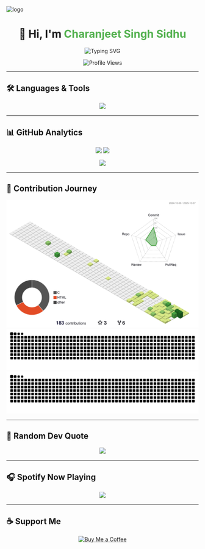 <!-- 🧠 Header Image -->
![logo](https://github.com/cssidhu0001/cssidhu0001/blob/main/Charanjeet%20Singh%20Sidhu.png)

<!-- 👋 Intro Section -->
<h1 align="center">👋 Hi, I'm <span style="color:#53b14f;">Charanjeet Singh Sidhu</span></h1>

<p align="center">
  <img src="https://readme-typing-svg.demolab.com?font=Ubuntu&size=26&duration=3000&pause=500&color=53B14F&center=true&vCenter=true&width=900&lines=Passionate+Tutor;Full+Stack+Developer;Software+Engineer;Freelancer+%26+Lifelong+Learner;Exploring+AI+%7C+ML+%7C+DL+%26+DevOps" alt="Typing SVG" />
</p>

<p align="center">
  <img src="https://komarev.com/ghpvc/?username=cssidhu0001&label=Profile%20views&color=0e75b6&style=flat" alt="Profile Views" />
</p>

---

## 🛠 Languages & Tools

<p align="center">
  <img src="https://skillicons.dev/icons?i=android,aws,azure,bootstrap,c,cpp,cs,css,docker,express,figma,flutter,git,heroku,html,java,js,linux,mongodb,mysql,nodejs,python,react" />
</p>

---

## 📊 GitHub Analytics

<p align="center">
  <img src="https://github-readme-stats.vercel.app/api?username=cssidhu0001&show_icons=true&theme=tokyonight" height="170"/>
  <img src="https://github-readme-stats.vercel.app/api/top-langs?username=cssidhu0001&show_icons=true&layout=compact&theme=tokyonight" height="170"/>
</p>

<p align="center">
  <img src="https://github-readme-streak-stats.herokuapp.com/?user=cssidhu0001&theme=tokyonight" />
</p>

---

## 🧭 Contribution Journey

<div align="center">

<!-- 🌗 3D Graph for Light/Dark -->
<picture>
  <source media="(prefers-color-scheme: dark)" srcset="https://raw.githubusercontent.com/cssidhu0001/cssidhu0001/main/profile-3d-contrib/profile-night-green.svg" />
  <img src="https://raw.githubusercontent.com/cssidhu0001/cssidhu0001/main/profile-3d-contrib/profile-green-animate.svg" alt="3D Contribution Graph" />
</picture>

<br/>

<!-- 🐍 Snake -->
<img src="https://raw.githubusercontent.com/cssidhu0001/cssidhu0001/output/snake.svg#gh-light-mode-only" alt="GitHub Snake Light"/>
<img src="https://raw.githubusercontent.com/cssidhu0001/cssidhu0001/output/snake-dark.svg#gh-dark-mode-only" alt="GitHub Snake Dark"/>

</div>

---

## 💬 Random Dev Quote
<p align="center">
  <img src="https://quotes-github-readme.vercel.app/api?type=horizontal&theme=tokyonight" />
</p>

---

## 🎧 Spotify Now Playing
<p align="center">
  <img src="https://spotify-github-profile.vercel.app/api/view?uid=YOUR_SPOTIFY_ID&cover_image=true&theme=default&show_offline=false&background_color=121212&bar_color=53b14f&bar_color_cover=false" />
</p>

---

## ☕ Support Me
<p align="center">
  <a href="https://buymeacoffee.com/charansidhu">
    <img src="https://cdn.buymeacoffee.com/buttons/v2/default-yellow.png" height="50" width="210" alt="Buy Me a Coffee" />
  </a>
</p>
